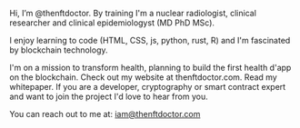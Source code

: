 Hi, I’m @thenftdoctor. 
By training I'm a nuclear radiologist, clinical researcher and clinical epidemiologyst (MD PhD MSc).

I enjoy learning to code (HTML, CSS, js, python, rust, R) and I'm fascinated by blockchain technology.

I'm on a mission to transform health, planning to build the first health d'app on the blockchain.
Check out my website at thenftdoctor.com. Read my whitepaper.
If you are a developer, cryptography or smart contract expert and want to join the project I'd love to hear from you.

You can reach out to me at: iam@thenftdoctor.com


